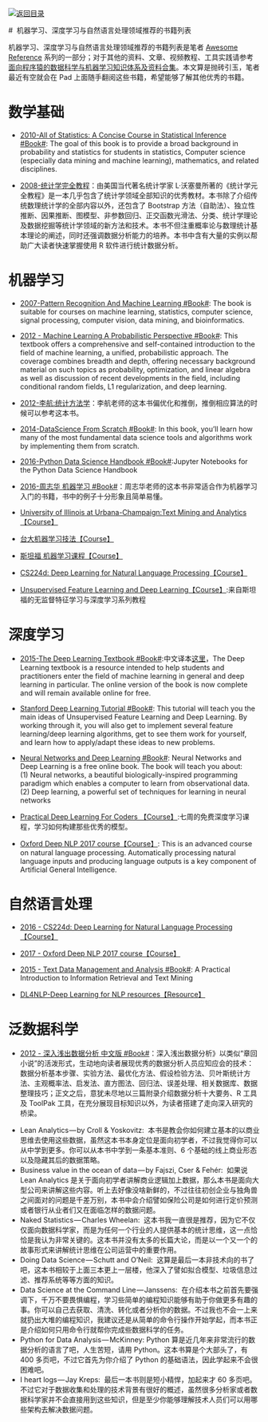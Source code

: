 [![返回目录](https://parg.co/UGo)](https://github.com/wxyyxc1992/Awesome-Reference)

#  机器学习、深度学习与自然语言处理领域推荐的书籍列表

机器学习、深度学习与自然语言处理领域推荐的书籍列表是笔者 [Awesome Reference](http://6me.us/qvPQ) 系列的一部分；对于其他的资料、文章、视频教程、工具实践请参考[面向程序猿的数据科学与机器学习知识体系及资料合集](http://6me.us/2qZiOD)。本文算是抛砖引玉，笔者最近有空就会在 Pad 上面随手翻阅这些书籍，希望能够了解其他优秀的书籍。

# 数学基础

* [2010-All of Statistics: A Concise Course in Statistical Inference #Book#](http://read.pudn.com/downloads158/ebook/702714/Larry%20Wasserman_ALL%20OF%20Statistics.pdf): The goal of this book is to provide a broad background in probability and statistics for students in statistics, Computer science (especially data mining and machine learning), mathematics, and related disciplines.

* [2008-统计学完全教程](https://drive.wps.cn/view/l/ea00dc2e829f41ec8fd7c5995c41bfc9)：由美国当代著名统计学家 L·沃塞曼所著的《统计学元全教程》是一本几乎包含了统计学领域全部知识的优秀教材。本书除了介绍传统数理统计学的全部内容以外，还包含了 Bootstrap 方法（自助法）、独立性推断、因果推断、图模型、非参数回归、正交函数光滑法、分类、统计学理论及数据挖掘等统计学领域的新方法和技术。本书不但注重概率论与数理统计基本理论的阐述，同时还强调数据分析能力的培养。本书中含有大量的实例以帮助广大读者快速掌握使用 R 软件进行统计数据分析。

# 机器学习

* [2007-Pattern Recognition And Machine Learning #Book#](https://book.douban.com/subject/2061116/): The book is suitable for courses on machine learning, statistics, computer science, signal processing, computer vision, data mining, and bioinformatics.

* [2012 - Machine Learning A Probabilistic Perspective #Book#](https://drive.wps.cn/view/l/8a5acb26d91f4008b425430eae8565fb): This textbook offers a comprehensive and self-contained introduction to the field of machine learning, a unified, probabilistic approach. The coverage combines breadth and depth, offering necessary background material on such topics as probability, optimization, and linear algebra as well as discussion of recent developments in the field, including conditional random fields, L1 regularization, and deep learning.

* [2012-李航:统计方法学](https://drive.wps.cn/view/l/ccfc95e5c9ba42db8cbcbb6507d85d1d)：李航老师的这本书偏优化和推倒，推倒相应算法的时候可以参考这本书。

- [2014-DataScience From Scratch #Book#](https://drive.wps.cn/view/l/5f44c391b0d74b798122ebb4655cad22): In this book, you’ll learn how many of the most fundamental data science tools and algorithms work by implementing them from scratch.

- [2016-Python Data Science Handbook #Book#](https://github.com/jakevdp/PythonDataScienceHandbook):Jupyter Notebooks for the Python Data Science Handbook

* [2016-周志华 机器学习 #Book#](https://drive.wps.cn/view/l/004e86e89e4347fcb1e10569a35295a3)：周志华老师的这本书非常适合作为机器学习入门的书籍，书中的例子十分形象且简单易懂。

- [University of Illinois at Urbana-Champaign:Text Mining and Analytics【Course】](https://zh.coursera.org/learn/text-mining)

- [台大机器学习技法【Course】](https://www.youtube.com/playlist?list=PLXVfgk9fNX2IQOYPmqjqWsNUFl2kpk1U2)

- [斯坦福 机器学习课程【Course】](https://zh.coursera.org/learn/machine-learning)

* [CS224d: Deep Learning for Natural Language Processing【Course】](http://cs224d.stanford.edu/syllabus.html)

* [Unsupervised Feature Learning and Deep Learning【Course】](http://ufldl.stanford.edu/wiki/index.php/UFLDL_Tutorial):来自斯坦福的无监督特征学习与深度学习系列教程

# 深度学习

* [2015-The Deep Learning Textbook #Book#](http://www.deeplearningbook.org/):中文译本[这里](https://exacity.github.io/deeplearningbook-chinese/Chapter1_introduction/)，The Deep Learning textbook is a resource intended to help students and practitioners enter the field of machine learning in general and deep learning in particular. The online version of the book is now complete and will remain available online for free.

* [Stanford Deep Learning Tutorial #Book#](http://deeplearning.stanford.edu/tutorial/): This tutorial will teach you the main ideas of Unsupervised Feature Learning and Deep Learning. By working through it, you will also get to implement several feature learning/deep learning algorithms, get to see them work for yourself, and learn how to apply/adapt these ideas to new problems.

* [Neural Networks and Deep Learning #Book#](http://neuralnetworksanddeeplearning.com/): Neural Networks and Deep Learning is a free online book. The book will teach you about: (1) Neural networks, a beautiful biologically-inspired programming paradigm which enables a computer to learn from observational data. (2) Deep learning, a powerful set of techniques for learning in neural networks

* [Practical Deep Learning For Coders 【Course】](http://course.fast.ai/index.html):七周的免费深度学习课程，学习如何构建那些优秀的模型。

* [Oxford Deep NLP 2017 course【Course】](https://github.com/oxford-cs-deepnlp-2017/lectures): This is an advanced course on natural language processing. Automatically processing natural language inputs and producing language outputs is a key component of Artificial General Intelligence.

# 自然语言处理

* [2016 - CS224d: Deep Learning for Natural Language Processing【Course】](http://cs224d.stanford.edu/syllabus.html)

- [2017 - Oxford Deep NLP 2017 course【Course】](https://github.com/oxford-cs-deepnlp-2017/lectures)

- [2015 - Text Data Management and Analysis #Book#](): A Practical Introduction to Information Retrieval and Text Mining

- [DL4NLP-Deep Learning for NLP resources【Resource】](https://github.com/andrewt3000/DL4NLP)

# 泛数据科学

* [2012 - 深入浅出数据分析 中文版 #Book#](https://drive.wps.cn/view/l/215ff72bda3f4054b1b7e50fc9a2ee30)：深入浅出数据分析》以类似“章回小说”的活泼形式，生动地向读者展现优秀的数据分析人员应知应会的技术：数据分析基本步骤、实验方法、最优化方法、假设检验方法、贝叶斯统计方法、主观概率法、启发法、直方图法、回归法、误差处理、相关数据库、数据整理技巧；正文之后，意犹未尽地以三篇附录介绍数据分析十大要务、R 工具及 ToolPak 工具，在充分展现目标知识以外，为读者搭建了走向深入研究的桥梁。

- Lean Analytics — by Croll & Yoskovitz:  本书是教会你如何建立基本的以商业思维去使用这些数据，虽然这本书本身定位是面向初学者，不过我觉得你可以从中学到更多。你可以从本书中学到一条基本准则、6 个基础的线上商业形态以及隐藏其后的数据策略。
- Business value in the ocean of data — by Fajszi, Cser & Fehér:  如果说 Lean Analytics 是关于面向初学者讲解商业逻辑加上数据，那么本书是面向大型公司来讲解这些内容。听上去好像没啥新鲜的，不过往往初创企业与独角兽之间面对的问题是千差万别，本书中会介绍譬如保险公司是如何进行定价预测或者银行从业者们又在面临怎样的数据问题。
- Naked Statistics — Charles Wheelan:  这本书我一直很是推荐，因为它不仅仅面向数据科学家，而是为任何一个行业的人提供基本的统计思维，这一点恰恰是我认为非常关键的。这本书并没有太多的长篇大论，而是以一个又一个的故事形式来讲解统计思维在公司运营中的重要作用。
- Doing Data Science — Schutt and O’Neil:  这算是最后一本非技术向的书了吧，这本书相较于上面三本更上一层楼，他深入了譬如拟合模型、垃圾信息过滤、推荐系统等等方面的知识。
- Data Science at the Command Line — Janssens:  在介绍本书之前首先要强调下，千万不要畏惧编程，学习些简单的编程知识能够有助于你做更多有趣的事。你可以自己去获取、清洗、转化或者分析你的数据。不过我也不会一上来就扔出大堆的编程知识，我建议还是从简单的命令行操作开始学起，而本书正是介绍如何只用命令行就帮你完成些数据科学的任务。
- Python for Data Analysis — McKinney: Python 算是近几年来非常流行的数据分析的语言了吧，人生苦短，请用 Python。这本书算是个大部头了，有 400 多页吧，不过它首先为你介绍了 Python 的基础语法，因此学起来不会很困难吧。
- I heart logs — Jay Kreps:  最后一本书则是短小精悍，加起来才 60 多页吧。不过它对于数据收集和处理的技术背景有很好的概述，虽然很多分析家或者数据科学家并不会直接用到这些知识，但是至少你能够理解技术人员们可以用哪些架构去解决数据问题。
